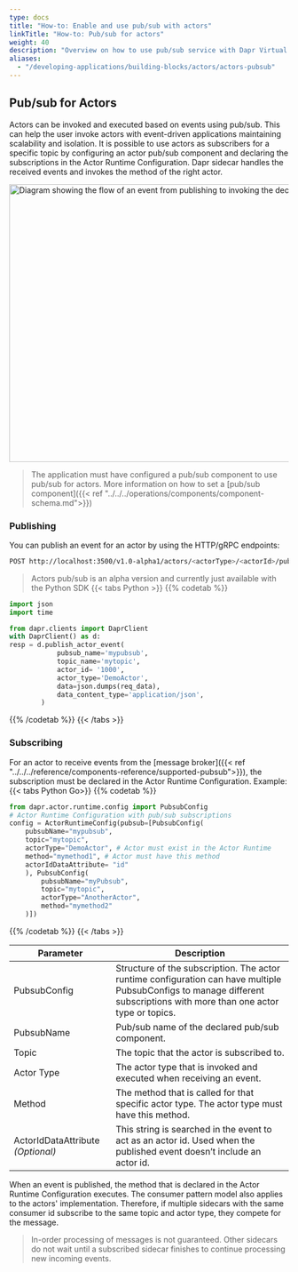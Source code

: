 ```yaml
---
type: docs
title: "How-to: Enable and use pub/sub with actors"
linkTitle: "How-to: Pub/sub for actors"
weight: 40
description: "Overview on how to use pub/sub service with Dapr Virtual Actors"
aliases:
  - "/developing-applications/building-blocks/actors/actors-pubsub"
---
```


## Pub/sub for Actors 
Actors can be invoked and executed based on events using pub/sub. This can help the user invoke actors with event-driven applications maintaining scalability and isolation. It is possible to use actors as subscribers for a specific topic by configuring an actor pub/sub component and declaring the subscriptions in the Actor Runtime Configuration. Dapr sidecar handles the received events and invokes the method of the right actor. 

<img src="/images/actor-pubsub.png" width=1000 height=500 alt="Diagram showing the flow of an event from publishing to invoking the declared actor type and id">

>The application must have configured a pub/sub component to use pub/sub for actors. More information on how to set a [pub/sub component]({{< ref "../../../operations/components/component-schema.md">}})


### Publishing
You can publish an event for an actor by using the HTTP/gRPC endpoints:
```bash
POST http://localhost:3500/v1.0-alpha1/actors/<actorType>/<actorId>/publish/<PubsubName>/<Topic>
```
> Actors pub/sub is an alpha version and currently just available with the Python SDK
{{< tabs Python >}}
{{% codetab %}}
```python
import json
import time

from dapr.clients import DaprClient
with DaprClient() as d:
resp = d.publish_actor_event(
            pubsub_name='mypubsub',
            topic_name='mytopic',
            actor_id= '1000',
            actor_type='DemoActor',
            data=json.dumps(req_data),
            data_content_type='application/json',
        )
```
{{% /codetab %}}
{{< /tabs >}}

### Subscribing
For an actor to receive events from the [message broker]({{< ref "../../../reference/components-reference/supported-pubsub">}}), the subscription must be declared in the Actor Runtime Configuration.
Example: 
{{< tabs Python Go>}}
{{% codetab %}}
```python
from dapr.actor.runtime.config import PubsubConfig
# Actor Runtime Configuration with pub/sub subscriptions
config = ActorRuntimeConfig(pubsub=[PubsubConfig(
    pubsubName="mypubsub",
    topic="mytopic",
    actorType="DemoActor", # Actor must exist in the Actor Runtime
    method="mymethod1", # Actor must have this method
    actorIdDataAttribute= "id"
    ), PubsubConfig(
        pubsubName="myPubsub",
        topic="mytopic",
        actorType="AnotherActor",
        method="mymethod2"
    )])
```
{{% /codetab %}}
{{< /tabs >}}

| Parameter | Description | 
| ----------- | ----------- | 
| PubsubConfig | Structure of the subscription. The actor runtime configuration can have multiple PubsubConfigs to manage different subscriptions with more than one actor type or topics.| 
| PubsubName | Pub/sub name of the declared pub/sub component. | 
| Topic | The topic that the actor is subscribed to. | 
| Actor Type | The actor type that is invoked and executed when receiving an event. |
| Method | The method that is called for that specific actor type. The actor type must have this method. | 
| ActorIdDataAttribute _(Optional)_ | This string is searched in the event to act as an actor id. Used when the published event doesn’t include an actor id.| 
 
When an event is published, the method that is declared in the Actor Runtime Configuration executes. The consumer pattern model also applies to the actors' implementation. Therefore, if multiple sidecars with the same consumer id subscribe to the same topic and actor type, they compete for the message. 
> In-order processing of messages is not guaranteed. Other sidecars do not wait until a subscribed sidecar finishes to continue processing new incoming events.